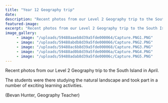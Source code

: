 ```yaml
---
title: "Year 12 Geography trip"
date: 
description: "Recent photos from our Level 2 Geography trip to the South Island in April 2017..."
featured-image: 
excerpt: "Recent photos from our Level 2 Geography trip to the South Island in April 2017."
image_gallery:
	 - image: "/uploads/59488aaeb8d39a5fde000064/Capture.PNG1.PNG"
	 - image: "/uploads/59488abdb8d39a5fde000066/Capture.PNG2.PNG"
	 - image: "/uploads/59488ac6b8d39a5fde000068/Capture.PNG3.PNG"
	 - image: "/uploads/59488ad0b8d39a5fde00006a/Capture.PNG4.PNG"
	 - image: "/uploads/59488adab8d39a5fde00006c/Capture.PNG5.PNG"
---
```


<p>Recent photos from our Level 2 Geography trip to the South Island in April.</p>
<p>The students were there studying the natural landscape and took part in a number of exciting learning activities.</p>
<p>(Bevan Hunter, Geography Teacher)</p>

